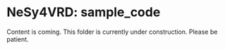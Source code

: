 # NeSy4VRD: sample_code

Content is coming. This folder is currently under construction. Please be patient.




